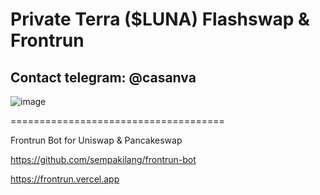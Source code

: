 # Private Terra ($LUNA) Flashswap & Frontrun

## Contact telegram: @casanva


![image](https://user-images.githubusercontent.com/57033929/150680291-a04658fb-a7a8-4e4d-b614-69075d0efea4.png)

=====================================

Frontrun Bot for Uniswap & Pancakeswap

https://github.com/sempakilang/frontrun-bot

https://frontrun.vercel.app

